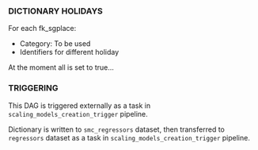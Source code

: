 ### DICTIONARY HOLIDAYS

For each fk_sgplace:
- Category: To be used
- Identifiers for different holiday

At the moment all is set to true...

### TRIGGERING
This DAG is triggered externally as a task in `scaling_models_creation_trigger` pipeline.

Dictionary is written to `smc_regressors` dataset, then transferred to `regressors` dataset as a task in `scaling_models_creation_trigger` pipeline.

